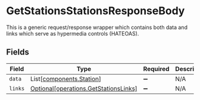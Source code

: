 # GetStationsStationsResponseBody

This is a generic request/response wrapper which contains both data and links which serve as hypermedia controls (HATEOAS).


## Fields

| Field                                                                                | Type                                                                                 | Required                                                                             | Description                                                                          |
| ------------------------------------------------------------------------------------ | ------------------------------------------------------------------------------------ | ------------------------------------------------------------------------------------ | ------------------------------------------------------------------------------------ |
| `data`                                                                               | List[[components.Station](../../models/components/station.md)]                       | :heavy_minus_sign:                                                                   | N/A                                                                                  |
| `links`                                                                              | [Optional[operations.GetStationsLinks]](../../models/operations/getstationslinks.md) | :heavy_minus_sign:                                                                   | N/A                                                                                  |